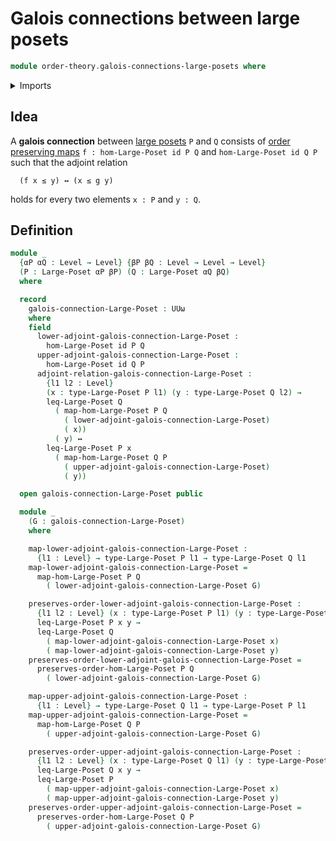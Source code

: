 # Galois connections between large posets

```agda
module order-theory.galois-connections-large-posets where
```

<details><summary>Imports</summary>

```agda
open import foundation.functions
open import foundation.logical-equivalences
open import foundation.universe-levels

open import order-theory.large-posets
open import order-theory.order-preserving-maps-large-posets
```

</details>

## Idea

A **galois connection** between [large posets](order-theory.large-posets.md) `P`
and `Q` consists of
[order preserving maps](order-theory.order-preserving-maps-large-posets.md)
`f : hom-Large-Poset id P Q` and `hom-Large-Poset id Q P` such that the adjoint
relation

```text
  (f x ≤ y) ↔ (x ≤ g y)
```

holds for every two elements `x : P` and `y : Q`.

## Definition

```agda
module _
  {αP αQ : Level → Level} {βP βQ : Level → Level → Level}
  (P : Large-Poset αP βP) (Q : Large-Poset αQ βQ)
  where

  record
    galois-connection-Large-Poset : UUω
    where
    field
      lower-adjoint-galois-connection-Large-Poset :
        hom-Large-Poset id P Q
      upper-adjoint-galois-connection-Large-Poset :
        hom-Large-Poset id Q P
      adjoint-relation-galois-connection-Large-Poset :
        {l1 l2 : Level}
        (x : type-Large-Poset P l1) (y : type-Large-Poset Q l2) →
        leq-Large-Poset Q
          ( map-hom-Large-Poset P Q
            ( lower-adjoint-galois-connection-Large-Poset)
            ( x))
          ( y) ↔
        leq-Large-Poset P x
          ( map-hom-Large-Poset Q P
            ( upper-adjoint-galois-connection-Large-Poset)
            ( y))

  open galois-connection-Large-Poset public

  module _
    (G : galois-connection-Large-Poset)
    where

    map-lower-adjoint-galois-connection-Large-Poset :
      {l1 : Level} → type-Large-Poset P l1 → type-Large-Poset Q l1
    map-lower-adjoint-galois-connection-Large-Poset =
      map-hom-Large-Poset P Q
        ( lower-adjoint-galois-connection-Large-Poset G)

    preserves-order-lower-adjoint-galois-connection-Large-Poset :
      {l1 l2 : Level} (x : type-Large-Poset P l1) (y : type-Large-Poset P l2) →
      leq-Large-Poset P x y →
      leq-Large-Poset Q
        ( map-lower-adjoint-galois-connection-Large-Poset x)
        ( map-lower-adjoint-galois-connection-Large-Poset y)
    preserves-order-lower-adjoint-galois-connection-Large-Poset =
      preserves-order-hom-Large-Poset P Q
        ( lower-adjoint-galois-connection-Large-Poset G)

    map-upper-adjoint-galois-connection-Large-Poset :
      {l1 : Level} → type-Large-Poset Q l1 → type-Large-Poset P l1
    map-upper-adjoint-galois-connection-Large-Poset =
      map-hom-Large-Poset Q P
        ( upper-adjoint-galois-connection-Large-Poset G)

    preserves-order-upper-adjoint-galois-connection-Large-Poset :
      {l1 l2 : Level} (x : type-Large-Poset Q l1) (y : type-Large-Poset Q l2) →
      leq-Large-Poset Q x y →
      leq-Large-Poset P
        ( map-upper-adjoint-galois-connection-Large-Poset x)
        ( map-upper-adjoint-galois-connection-Large-Poset y)
    preserves-order-upper-adjoint-galois-connection-Large-Poset =
      preserves-order-hom-Large-Poset Q P
        ( upper-adjoint-galois-connection-Large-Poset G)
```
